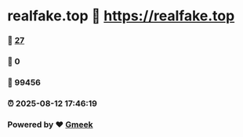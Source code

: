 # realfake.top :link: https://realfake.top 
### :page_facing_up: [27](https://realfake.top/tag.html) 
### :speech_balloon: 0 
### :hibiscus: 99456 
### :alarm_clock: 2025-08-12 17:46:19 
### Powered by :heart: [Gmeek](https://github.com/Meekdai/Gmeek)
